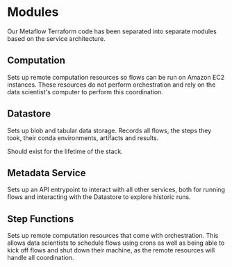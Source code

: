 # Modules

Our Metaflow Terraform code has been separated into separate modules based on the service architecture.

## Computation

Sets up remote computation resources so flows can be run on Amazon EC2 instances. These resources do not perform 
orchestration and rely on the data scientist's computer to perform this coordination.

## Datastore

Sets up blob and tabular data storage. Records all flows, the steps they took, their conda environments, artifacts 
and results.

Should exist for the lifetime of the stack.

## Metadata Service

Sets up an API entrypoint to interact with all other services, both for running flows and interacting with the 
Datastore to explore historic runs.

## Step Functions

Sets up remote computation resources that come with orchestration. This allows data scientists to schedule flows 
using crons as well as being able to kick off flows and shut down their machine, as the remote resources will handle 
all coordination.
